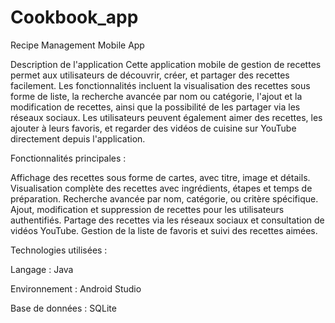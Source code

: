 # Cookbook_app
Recipe Management Mobile App


Description de l'application
Cette application mobile de gestion de recettes permet aux utilisateurs de découvrir, créer, et partager des recettes facilement. Les fonctionnalités incluent la visualisation des recettes sous forme de liste, la recherche avancée par nom ou catégorie, l'ajout et la modification de recettes, ainsi que la possibilité de les partager via les réseaux sociaux. Les utilisateurs peuvent également aimer des recettes, les ajouter à leurs favoris, et regarder des vidéos de cuisine sur YouTube directement depuis l'application.

Fonctionnalités principales :

Affichage des recettes sous forme de cartes, avec titre, image et détails.
Visualisation complète des recettes avec ingrédients, étapes et temps de préparation.
Recherche avancée par nom, catégorie, ou critère spécifique.
Ajout, modification et suppression de recettes pour les utilisateurs authentifiés.
Partage des recettes via les réseaux sociaux et consultation de vidéos YouTube.
Gestion de la liste de favoris et suivi des recettes aimées.


Technologies utilisées :

Langage : Java

Environnement : Android Studio

Base de données : SQLite






